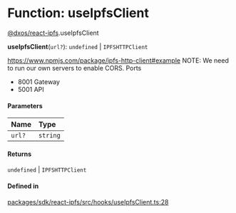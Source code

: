 # Function: useIpfsClient

[@dxos/react-ipfs](../modules/dxos_react_ipfs.md).useIpfsClient

**useIpfsClient**(`url?`): `undefined` \| `IPFSHTTPClient`

https://www.npmjs.com/package/ipfs-http-client#example
NOTE: We need to run our own servers to enable CORS.
Ports
- 8001 Gateway
- 5001 API

#### Parameters

| Name | Type |
| :------ | :------ |
| `url?` | `string` |

#### Returns

`undefined` \| `IPFSHTTPClient`

#### Defined in

[packages/sdk/react-ipfs/src/hooks/useIpfsClient.ts:28](https://github.com/dxos/dxos/blob/main/packages/sdk/react-ipfs/src/hooks/useIpfsClient.ts#L28)
